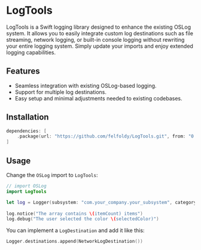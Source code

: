 # LogTools

LogTools is a Swift logging library designed to enhance the existing OSLog system.
It allows you to easily integrate custom log destinations such as file streaming, network logging, or built-in console logging without rewriting your entire logging system.
Simply update your imports and enjoy extended logging capabilities.

## Features

- Seamless integration with existing OSLog-based logging.
- Support for multiple log destinations.
- Easy setup and minimal adjustments needed to existing codebases.

## Installation

```swift
dependencies: [
    .package(url: "https://github.com/felfoldy/LogTools.git", from: "0.9.0")
]
```

## Usage

Change the `OSLog` import to `LogTools`:

```swift
// import OSLog
import LogTools

let log = Logger(subsystem: "com.your_company.your_subsystem", category: "your_category_name")
            
log.notice("The array contains \(itemCount) items")
log.debug("The user selected the color \(selectedColor)")
```

You can implement a `LogDestination` and add it like this:
```swift
Logger.destinations.append(NetworkLogDestination())
```

